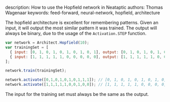 description: How to use the Hopfield network in Neataptic
authors: Thomas Wagenaar
keywords: feed-forward, neural-network, hopfield, architecture

The hopfield architecture is excellent for remembering patterns. Given an input, it will output the most similar pattern it was trained. The output will always be binary, due to the usage of the `Activation.STEP` function.

```javascript
var network = Architect.Hopfield(10);
var trainingSet = [
  { input: [0, 1, 0, 1, 0, 1, 0, 1, 0, 1], output: [0, 1, 0, 1, 0, 1, 0, 1, 0, 1] },
  { input: [1, 1, 1, 1, 1, 0, 0, 0, 0, 0], output: [1, 1, 1, 1, 1, 0, 0, 0, 0, 0] }
];

network.train(trainingSet);

network.activate([0,1,0,1,0,1,0,1,1,1]); // [0, 1, 0, 1, 0, 1, 0, 1, 0, 1]
network.activate([1,1,1,1,1,0,0,1,0,0]); // [1, 1, 1, 1, 1, 0, 0, 0, 0, 0]
```

The input for the training set must always be the same as the output.
